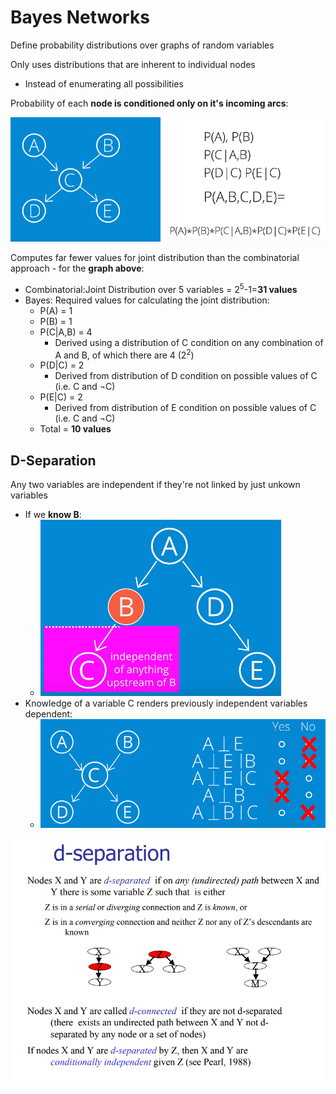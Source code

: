 # Bayes Networks
Define probability distributions over graphs of random variables

Only uses distributions that are inherent to individual nodes
* Instead of enumerating all possibilities

Probability of each **node is conditioned only on it's incoming arcs**:

![](../images/2017-11-27-16-45-12.png)

Computes far fewer values for joint distribution than the combinatorial approach - for the **graph above**:
* Combinatorial:Joint Distribution over 5 variables = 2<sup>5</sup>-1=**31 values**
* Bayes: Required values for calculating the joint distribution:
    * P(A) = 1
    * P(B) = 1 
    * P(C|A,B) = 4
        * Derived using a distribution of C condition on any combination of A and B, of which there are 4 (2<sup>2</sup>)
    * P(D|C) = 2
        * Derived from distribution of D condition on possible values of C (i.e. C and ¬C)
    * P(E|C) = 2
        * Derived from distribution of E condition on possible values of C (i.e. C and ¬C)
    * Total = **10 values**
 ## D-Separation
 Any two variables are independent if they're not linked by just unkown variables
 * If we **know B**:
    * ![](../images/2017-11-27-17-35-46.png)
* Knowledge of a variable C renders previously independent variables dependent:
    * ![](../images/2017-11-27-17-39-29.png)

![](../images/2017-11-28-07-57-44.png)
